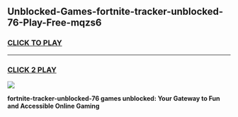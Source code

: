
## Unblocked-Games-fortnite-tracker-unblocked-76-Play-Free-mqzs6
<h3>
<a href="https://premium76.site?title=fortnite-tracker-unblocked-76&ref=20M">CLICK TO PLAY</a></h3>
<hr>

<h3>
<a href="https://premium76.site?title=fortnite-tracker-unblocked-76&ref=20M">CLICK 2 PLAY</a>
  
</h3>

<a href="https://premium76.site?title=fortnite-tracker-unblocked-76&ref=19M"><img src="https://clearcache.store/games.png"></a>


**fortnite-tracker-unblocked-76 games unblocked: Your Gateway to Fun and Accessible Online Gaming**
